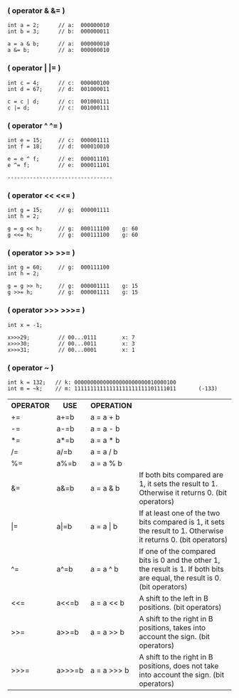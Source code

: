 <table>
    <tr>
      <th>OPERATOR</th>
      <th>USE</th>
      <th>OPERATION</th>
      <th></th>
    </tr>
    <tr>
      <td> += </td>
      <td> a+=b </td>
      <td> 
        a = a + b
      </td>
      <td> </td>      
    </tr>
    <tr>
      <td> -= </td>
      <td> a-=b </td>
      <td> 
        a = a - b
      </td>
      <td> </td>      
    </tr>
    <tr>
      <td> *= </td>
      <td> a*=b </td>
      <td> 
        a = a * b
      </td>
      <td> </td>      
    </tr>
    <tr>
      <td> /= </td>
      <td> a/=b </td>
      <td> 
        a = a / b
      </td>
      <td> </td>      
    </tr>
    <tr>
      <td> %= </td>
      <td> a%=b </td>
      <td> 
        a = a % b
      </td>
      <td> </td>      
    </tr>
    <tr>
      <td> &= </td>
      <td> a&=b </td>
      <td> 
        a = a & b
      </td>
      <td>
        If both bits compared are 1, it sets the result to 1. Otherwise it returns 0.   (bit operators)
      </td>      
    </tr>
    <tr>
      <td> |= </td>
      <td> a|=b </td>
      <td> 
        a = a | b
      </td>
      <td> 
        If at least one of the two bits compared is 1, it sets the result to 1. Otherwise it returns 0.     (bit operators)
      </td>      
    </tr>
    <tr>
      <td> ^= </td>
      <td> a^=b </td>
      <td> 
        a = a ^ b
      </td>
      <td> 
        If one of the compared bits is 0 and the other 1, the result is 1. If both bits are equal, the result is 0.     (bit operators)
      </td>      
    </tr>
    <tr>
      <td> <<= </td>
      <td> a<<=b </td>
      <td> 
        a = a << b
      </td>
      <td> 
         A shift to the left in B positions.     (bit operators) 
      </td>      
    </tr>
    <tr>
      <td> >>= </td>
      <td> a>>=b </td>
      <td> 
        a = a >> b
      </td>
      <td> 
        A shift to the right in B positions, takes into account the sign.   (bit operators)
      </td>      
    </tr>
    <tr>
      <td> >>>= </td>
      <td> a>>>=b </td>
      <td> 
        a = a >>> b
      </td>
      <td> 
        A shift to the right in B positions, does not take into account the sign.   (bit operators)
      </td>      
    </tr>
    


### ( operator &  &= )
```
int a = 2;      // a:  000000010
int b = 3;      // b:  000000011

a = a & b;      // a:  000000010
a &= b;         // a:  000000010
```

### ( operator |  |= )
```
int c = 4;      // c:  000000100
int d = 67;     // d:  001000011

c = c | d;      // c:  001000111
c |= d;         // c:  001000111
```

### ( operator ^  ^= )
```
int e = 15;     // c:  000001111
int f = 18;     // d:  000010010

e = e ^ f;      // e:  000011101
e ^= f;         // e:  000011101
```    
    --------------------------------- 
### ( operator <<  <<= )
```
int g = 15;     // g:  000001111
int h = 2;

g = g << h;     // g:  000111100    g: 60
g <<= h;        // g:  000111100    g: 60
```        
       
### ( operator >>  >>= )
```
int g = 60;     // g:  000111100
int h = 2;

g = g >> h;     // g:  000001111    g: 15
g >>= h;        // g:  000001111    g: 15
```
        
### ( operator >>>  >>>= )
```
int x = -1;

x>>>29;         // 00...0111        x: 7
x>>>30;         // 00...0011        x: 3
x>>>31;         // 00...0001        x: 1
```     

### ( operator ~ )
```
int k = 132;   // k: 00000000000000000000000010000100
int m = ~k;    // m: 11111111111111111111111101111011       (-133)
```